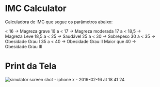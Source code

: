 # IMC Calculator

Calculadora de IMC que segue os parâmetros abaixo:

< 16 -> Magreza grave
16 a < 17 -> Magreza moderada
17 a < 18,5 -> Magreza Leve
18,5 a < 25 -> Saudável
25 a < 30 -> Sobrepeso
30 a < 35 -> Obesidade Grau I
35 a < 40 -> Obesidade Grau II
Maior que 40 -> Obesidade Grau III

# Print da Tela

![simulator screen shot - iphone x - 2019-02-16 at 18 41 24](https://user-images.githubusercontent.com/36732444/52905092-33bce000-321c-11e9-9dce-7d54351483c1.png)

